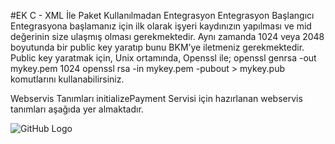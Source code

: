 #EK C - XML İle Paket Kullanılmadan Entegrasyon
Entegrasyon Başlangıcı
Entegrasyona başlamanız için ilk olarak işyeri kaydınızın yapılması ve mid değerinin size
ulaşmış olması gerekmektedir.
Aynı zamanda 1024 veya 2048 boyutunda bir public key yaratıp bunu BKM’ye iletmeniz
gerekmektedir.
Public key yaratmak için, Unix ortamında, Openssl ile;
openssl genrsa -out mykey.pem 1024
openssl rsa -in mykey.pem -pubout > mykey.pub
komutlarını kullanabilirsiniz.

Webservis Tanımları
initializePayment Servisi için hazırlanan webservis tanımları aşağıda yer almaktadır.

![GitHub Logo](https://cloud.githubusercontent.com/assets/10204757/5504655/146c6c74-8790-11e4-964e-4002e2abc3e0.png)




